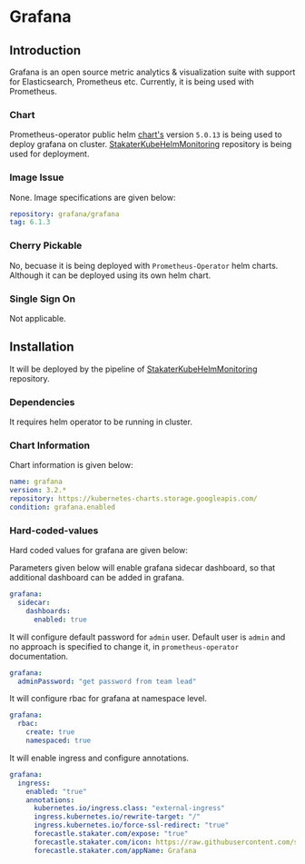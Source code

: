 # Grafana

## Introduction
Grafana is an open source metric analytics & visualization suite with support for Elasticsearch, Prometheus etc. Currently, it is being used with Prometheus.

### Chart
Prometheus-operator public helm [chart's](https://github.com/helm/charts/tree/master/stable/prometheus-operator) version `5.0.13` is being used to deploy grafana on cluster. [StakaterKubeHelmMonitoring](https://github.com/stakater/StakaterKubeHelmMonitoring) repository is being used for deployment.

### Image Issue
None. Image specifications are given below:
```yaml
repository: grafana/grafana
tag: 6.1.3
```

### Cherry Pickable
No, becuase it is being deployed with `Prometheus-Operator` helm charts. Although it can be deployed using its own helm chart.

### Single Sign On
Not applicable.

## Installation
It will be deployed by the pipeline of [StakaterKubeHelmMonitoring](https://github.com/stakater/StakaterKubeHelmMonitoring) repository.

### Dependencies
It requires helm operator to be running in cluster.

### Chart Information
Chart information is given below:

```yaml
name: grafana
version: 3.2.*
repository: https://kubernetes-charts.storage.googleapis.com/
condition: grafana.enabled
```

### Hard-coded-values

Hard coded values for grafana are given below:

Parameters given below will enable grafana sidecar dashboard, so that additional dashboard can be added in grafana.
```yaml
grafana:
  sidecar:
    dashboards:
      enabled: true
```

It will configure default password for `admin` user. Default user is `admin` and no approach is specified to change it, in `prometheus-operator` documentation. 
```yaml
grafana:
  adminPassword: "get password from team lead"
```

It will configure rbac for grafana at namespace level.
```yaml  
grafana:
  rbac:
    create: true
    namespaced: true
```

It will enable ingress and configure annotations.
```yaml
grafana:
  ingress:
    enabled: "true"
    annotations:
      kubernetes.io/ingress.class: "external-ingress"
      ingress.kubernetes.io/rewrite-target: "/"
      ingress.kubernetes.io/force-ssl-redirect: "true"
      forecastle.stakater.com/expose: "true"
      forecastle.stakater.com/icon: https://raw.githubusercontent.com/stakater/ForecastleIcons/master/grafana.png
      forecastle.stakater.com/appName: Grafana
```